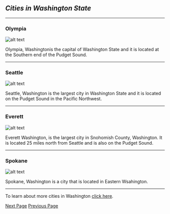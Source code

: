 ## _Cities in Washington State_

---

### Olympia

![alt text](https://d3mqmy22owj503.cloudfront.net/05/500005/images/poi/capitol-tour/40-poi-image-1.jpg)

Olympia, Washingtonis the capital of Washington State and it is located at the Southern end of the Pudget Sound.

---

### Seattle

![alt text](https://3gz8cg829c.execute-api.us-west-2.amazonaws.com/prod/image-renderer/16x9/full/1015/center/80/fefda022-e330-43de-b8ad-a6e328ed9f42-large16x9_seattle_skyline_challenge_184.jpg)

Seattle, Washington is the largest city in Washington State and it is located on the Pudget Sound in the Pacific Northwest.

---

### Everett

![alt text](https://live.staticflickr.com/1097/5126202885_5c589e9dba_b.jpg)

Everett Washington, is the largest city in Snohomish County, Washington. It is located 25 miles north from Seattle and is also on the Pudget Sound. 

---

### Spokane

![alt text](https://a57.foxnews.com/static.foxbusiness.com/foxbusiness.com/content/uploads/2019/10/0/0/Spokane-Washington.jpg?ve=1&tl=1)

Spokane, Washington is a city that is located in Eastern Wsahington. 

---

To learn about more cities in Washington [click here](https://ballotpedia.org/Cities_in_Washington).

[Next Page](https://malazadi.github.io/Washington-State/tourist-attractions)
[Previous Page](https://malazadi.github.io/Washington-State/)



